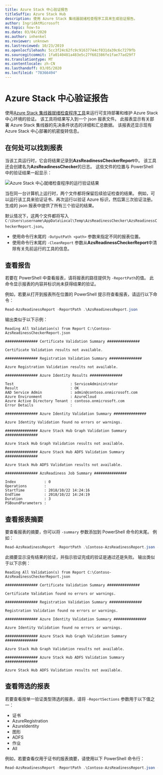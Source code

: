 ```yaml
---
title: Azure Stack 中心验证报告
titleSuffix: Azure Stack Hub
description: 使用 Azure Stack 集线器就绪检查程序工具来生成验证报告。
author: IngridAtMicrosoft
ms.topic: how-to
ms.date: 03/04/2020
ms.author: inhenkel
ms.reviewer: unknown
ms.lastreviewed: 10/23/2019
ms.openlocfilehash: 5cc3f24c62fc9c91637744cf031da39c6c7279fb
ms.sourcegitcommit: 1fa0140481a483e5c27f602386fe1fae77ad29f7
ms.translationtype: MT
ms.contentlocale: zh-CN
ms.lasthandoff: 03/05/2020
ms.locfileid: "78366494"
---
```

# <a name="azure-stack-hub-validation-report"></a>Azure Stack 中心验证报告

使用[Azure Stack 集线器就绪检查程序工具](https://www.powershellgallery.com/packages/Microsoft.AzureStack.ReadinessChecker/1.2002.1111.69)来运行可支持部署和维护 Azure Stack 中心环境的验证。 该工具将结果写入到一个 json 报表文件。 此报表显示有关部署 Azure Stack 集线器的先决条件状态的详细和汇总数据。 该报表还显示现有 Azure Stack 中心部署的机密旋转信息。  

## <a name="where-to-find-the-report"></a>在何处可以找到报表

当该工具运行时，它会将结果记录到**AzsReadinessCheckerReport**中。 该工具还会创建名为**AzsReadinessChecker**的日志。 这些文件的位置与 PowerShell 中的验证结果一起显示：

![Azure Stack 中心就绪检查程序的运行验证结果](./media/azure-stack-validation-report/validation.png)

当在同一台计算机上运行时，两个文件都将保留后续验证检查的结果。 例如，可以运行该工具来验证证书、再次运行以验证 Azure 标识，然后第三次验证注册。 生成的 json 报表中提供了所有三个验证的结果。  

默认情况下，这两个文件都将写入 `C:\Users\username\AppData\Local\Temp\AzsReadinessChecker\AzsReadinessCheckerReport.json`。  

- 使用命令行末尾的 `-OutputPath <path>` 参数来指定不同的报表位置。
- 使用命令行末尾的 `-CleanReport` 参数从**AzsReadinessCheckerReport**中清除有关先前运行的工具的信息。

## <a name="view-the-report"></a>查看报告

若要在 PowerShell 中查看报表，请将报表的路径提供为 `-ReportPath`的值。 此命令显示报表的内容并标识尚未获得结果的验证。

例如，若要从打开到报表所在位置的 PowerShell 提示符查看报表，请运行以下命令：

```powershell
Read-AzsReadinessReport -ReportPath .\AzsReadinessReport.json
```

输出类似于以下示例：

```shell
Reading All Validation(s) from Report C:\Contoso-AzsReadinessCheckerReport.json

############### Certificate Validation Summary ###############

Certificate Validation results not available.

############### Registration Validation Summary ###############

Azure Registration Validation results not available.

############### Azure Identity Results ###############

Test                          : ServiceAdministrator
Result                        : OK
AAD Service Admin             : admin@contoso.onmicrosoft.com
Azure Environment             : AzureCloud
Azure Active Directory Tenant : contoso.onmicrosoft.com
Error Details                 : 

############### Azure Identity Validation Summary ###############

Azure Identity Validation found no errors or warnings.

############### Azure Stack Hub Graph Validation Summary ###############

Azure Stack Hub Graph Validation results not available.

############### Azure Stack Hub ADFS Validation Summary ###############

Azure Stack Hub ADFS Validation results not available.

############### AzsReadiness Job Summary ###############

Index             : 0
Operations        : 
StartTime         : 2018/10/22 14:24:16
EndTime           : 2018/10/22 14:24:19
Duration          : 3
PSBoundParameters :
```

## <a name="view-the-report-summary"></a>查看报表摘要

要查看报表的摘要，你可以将 `-summary` 参数添加到 PowerShell 命令的末尾。 例如：

```powershell
Read-AzsReadinessReport -ReportPath .\Contoso-AzsReadinessReport.json -summary
```

此摘要显示没有结果的验证，并指示验证完成的验证是通过还是失败。 输出类似于以下示例：

```shell
Reading All Validation(s) from Report C:\Contoso-AzsReadinessCheckerReport.json

############### Certificate Validation Summary ###############

Certificate Validation found no errors or warnings.

############### Registration Validation Summary ###############

Registration Validation found no errors or warnings.

############### Azure Identity Validation Summary ###############

Azure Identity Validation found no errors or warnings.

############### Azure Stack Hub Graph Validation Summary ###############

Azure Stack Hub Graph Validation results not available.

############### Azure Stack Hub ADFS Validation Summary ###############

Azure Stack Hub ADFS Validation results not available.
```

## <a name="view-a-filtered-report"></a>查看筛选的报表

若要查看按单一验证类型筛选的报表，请将 `-ReportSections` 参数用于以下值之一：

- 证书
- AzureRegistration
- AzureIdentity
- 图形
- ADFS
- 作业
- All  

例如，若要查看仅用于证书的报表摘要，请使用以下 PowerShell 命令行：

```powershell
Read-AzsReadinessReport -ReportPath .\Contoso-AzsReadinessReport.json -ReportSections Certificate - Summary
```
